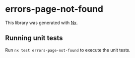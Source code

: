 # errors-page-not-found

This library was generated with [Nx](https://nx.dev).

## Running unit tests

Run `nx test errors-page-not-found` to execute the unit tests.
